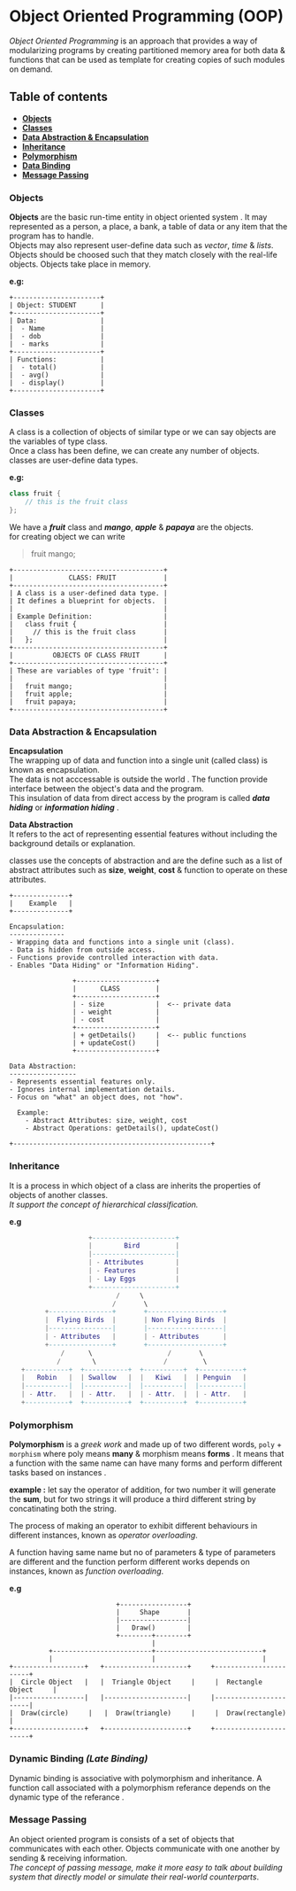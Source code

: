 # Object Oriented Programming (OOP)  

*Object Oriented Programming* is an approach that provides a way of modularizing programs by creating partitioned memory area for both data & functions that can be used as template for creating copies of such modules on demand.  

## Table of contents
-   **[Objects](#objects)**
-   **[Classes](#classes)**
-   **[Data Abstraction & Encapsulation](#data-abstraction--encapsulation)**
-   **[Inheritance](#inheritance)**
-   **[Polymorphism](#polymorphism)**
-   **[Data Binding](#dynamic-binding-late-binding)**
-   **[Message Passing](#message-passing)**


### Objects  

**Objects** are the basic run-time entity in object oriented system . It may represented as a person, a place, a bank, a table of data or any item that the program has to handle.  
Objects may also represent user-define data such as *vector*, *time* & *lists*.  
Objects should be choosed such that they match closely with the real-life objects. Objects take place in memory.  

**e.g:**  

```pgsql
+----------------------+
| Object: STUDENT      |
+----------------------+
| Data:                |
|  - Name              |
|  - dob               |
|  - marks             |
+----------------------+
| Functions:           |
|  - total()           |
|  - avg()             |
|  - display()         |
+----------------------+
```

### Classes  

A class is a collection of objects of similar type or we can say objects are the variables of type class.  
Once a class has been define, we can create any number of objects. classes are user-define data types.  

**e.g:**  
```cpp
class fruit {
    // this is the fruit class
};
```
We have a ***fruit*** class and ***mango***, ***apple*** & ***papaya*** are the objects.  
for creating object we can write  
> fruit mango;  

```pgsql
+--------------------------------------+
|              CLASS: FRUIT            |
+--------------------------------------+
| A class is a user-defined data type. |
| It defines a blueprint for objects.  |
|                                      |
| Example Definition:                  |
|   class fruit {                      |
|     // this is the fruit class       |
|   };                                 |
+--------------------------------------+
|          OBJECTS OF CLASS FRUIT      |
+--------------------------------------+
| These are variables of type 'fruit': |
|                                      |
|   fruit mango;                       |
|   fruit apple;                       |
|   fruit papaya;                      |
+--------------------------------------+
```

### Data Abstraction & Encapsulation  

**Encapsulation**  
The wrapping up of data and function into a single unit (called class) is known as encapsulation.  
The data is not acccessable is outside the world . The function provide interface between the object's data and the program.  
This insulation of data from direct access by the program is called ***data hiding*** or ***information hiding*** .  

**Data Abstraction**  
It refers to the act of representing essential features without including the background details or explanation.  

classes use the concepts of abstraction and are the define such as a list of abstract attributes such as **size**, **weight**, **cost** & function to operate on these attributes.  

```pgsql
+--------------+
|    Example   |
+--------------+

Encapsulation:
--------------
- Wrapping data and functions into a single unit (class).
- Data is hidden from outside access.
- Functions provide controlled interaction with data.
- Enables "Data Hiding" or "Information Hiding".

                +--------------------+
                |      CLASS         |
                +--------------------+
                | - size             |  <-- private data
                | - weight           |
                | - cost             |
                +--------------------+
                | + getDetails()     |  <-- public functions
                | + updateCost()     |
                +--------------------+

Data Abstraction:
-----------------
- Represents essential features only.
- Ignores internal implementation details.
- Focus on "what" an object does, not "how".

  Example:
    - Abstract Attributes: size, weight, cost
    - Abstract Operations: getDetails(), updateCost()

+--------------------------------------------------+
```  

### Inheritance  

It is a process in which object of a class are inherits the properties of objects of another classes.  
*It support the concept of hierarchical classification.*  

**e.g**  
```lua
                    +---------------------+
                    |        Bird         |
                    |---------------------|
                    | - Attributes        |
                    | - Features          |
                    | - Lay Eggs          |
                    +---------------------+
                           /     \
                          /       \
         +----------------+       +-------------------+
         |  Flying Birds  |       | Non Flying Birds  |
         |----------------|       |-------------------|
         | - Attributes   |       | - Attributes      |
         +----------------+       +-------------------+
             /      \                   /       \
            /        \                 /         \
   +-----------+  +-----------+  +----------+  +-----------+
   |   Robin   |  | Swallow   |  |   Kiwi   |  | Penguin   |
   |-----------|  |-----------|  |----------|  |-----------|
   | - Attr.   |  | - Attr.   |  | - Attr.  |  | - Attr.   |
   +-----------+  +-----------+  +----------+  +-----------+
```

### Polymorphism  
**Polymorphism** is a *greek work* and made up of two different words, `poly` + `morphism` where poly means **many** & morphism means **forms** . It means that a function with the same name can have many forms and perform different tasks based on instances .  

**example :** let say the operator of addition, for two number it will generate the **sum**, but for two strings it will produce a third different string by concatinating both the string.  

The process of making an operator to exhibit different behaviours in different instances, known as *operator overloading*.  

A function having same name but no of parameters & type of parameters are different and the function perform different works depends on instances, known as *function overloading*.  

**e.g**  

```pgsql
                           +-----------------+
                           |     Shape       |
                           |-----------------|
                           |   Draw()        |
                           +--------+--------+
                                    |
          +-------------------------+---------------------------+
          |                         |                           |
+------------------+   +---------------------+     +-----------------------+
|  Circle Object   |   |  Triangle Object     |     |  Rectangle Object     |
|------------------|   |---------------------|     |-----------------------|
|  Draw(circle)     |   |  Draw(triangle)     |     |  Draw(rectangle)      |
+------------------+   +---------------------+     +-----------------------+
```

### Dynamic Binding *(Late Binding)*  
Dynamic binding is associative with polymorphism and inheritance. A function call associated with a polymorphism referance depends on the dynamic type of the referance .  

### Message Passing  
An object oriented program is consists of a set of objects that communicates with each other. Objects communicate with one another by sending & receiving information.  
*The concept of passing message, make it more easy to talk about building system that directly model or simulate their real-world counterparts*.  

